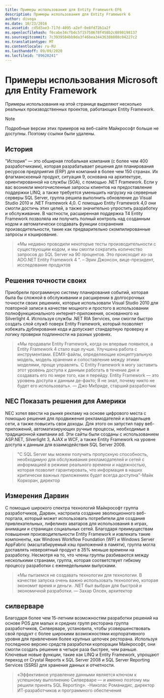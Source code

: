 ```yaml
---
title: Примеры использования для Entity Framework-EF6
description: Примеры использования для Entity Framework 6
author: divega
ms.date: 10/23/2016
ms.assetid: cd5d3ae3-717d-4095-a2ef-0e8fd72b1a2f
ms.openlocfilehash: f6cabe34cfbdc5f15758678f458b2c0898198137
ms.sourcegitcommit: 7c3939504bb9da3f46bea3443638b808c04227c2
ms.translationtype: MT
ms.contentlocale: ru-RU
ms.lasthandoff: 09/09/2020
ms.locfileid: "89620241"
---
```

# <a name="microsoft-case-studies-for-entity-framework"></a>Примеры использования Microsoft для Entity Framework
Примеры использования на этой странице выделяют несколько реальных производственных проектов, работающих Entity Framework.
> [!NOTE]
> Подробные версии этих примеров на веб-сайте Майкрософт больше не доступны. Поэтому ссылки были удалены.

## <a name="epicor"></a>История
"История" — это обширная глобальная компания (с более чем 400 разработчиками), которая разрабатывает решения для планирования ресурсов предприятия (ERP) для компаний в более чем 150 странах.
Их флагманскоеный продукт, ситуация 9, основана на архитектуре, ориентированной на службы (SOA), с помощью .NET Framework.
Если у вас возникли многочисленные запросы клиентов на предоставление поддержки LINQ, а также требуется уменьшить нагрузку на серверные серверы SQL Server, группа решила выполнить обновление до Visual Studio 2010 и .NET Framework 4,0.
С помощью Entity Framework 4,0 они смогли достичь этих целей, а также значительно упростить разработку и обслуживание.
В частности, расширенная поддержка T4 Entity Framework позволяла им получить полный контроль над созданным кодом и автоматически создавать функции сохранения производительности, такие как предварительно скомпилированные запросы и кэширование.

> «Мы недавно проводили некоторые тесты производительности с существующим кодом, и мы смогли сократить количество запросов до SQL Server на 90 процентов.
Это происходит из-за ADO.NET Entity Framework 4 ". – Эрик Джонсон, вице-президент, исследование продуктов  

## <a name="veracity-solutions"></a>Решения точности своих
Приобрели программную систему планирования событий, которая была бы сложной в обслуживании и расширении в долгосрочных точности своих решениях, которые использовали Visual Studio 2010 для повторной записи в качестве мощного и простого в использовании полнофункционального интернет-приложения, основанного на Silverlight 4.
Используя службы .NET RIA Services, они смогли быстро создать слой служб поверх Entity Framework, который позволяет избежать дублирования кода и допускает стандартную проверку и логику проверки подлинности на разных уровнях.  

> «Мы продавали Entity Framework, когда он впервые появился, а Entity Framework 4 стало еще лучше.
Улучшена работа с инструментами. EDMX-файлы, определяющие концептуальную модель, модель хранения и сопоставление между этими моделями, проще управлять. С Entity Framework я могу заставить этот уровень доступа к данным работать в течение дня и создавать его по мере того, как я перейду.
Entity Framework — это уровень доступа к данным де-факто; Я не знал, почему никто не будет его использовать». — Джо Мкбриде, старший разработчик

## <a name="nec-display-solutions-of-america"></a>NEC Показать решения для Америки
NEC хотел ввести на рынке рекламу на основе цифрового места с помощью решения для продвижения рекламодателей и владельцев сети, а также повысить свои доходы.
Для этого он запустил пару веб-приложений, автоматизирующих ручные процессы, необходимые в традиционной кампании ad.
Эти сайты были созданы с использованием ASP.NET, Silverlight 3, AJAX и WCF, а также Entity Framework на уровне доступа к данным для взаимодействия SQL Server 2008.

> "С SQL Server мы можем получить пропускную способность, необходимую для обслуживания рекламодателей и сетей с информацией в режиме реального времени и надежностью, которая позволит гарантировать, что информация в наших критически важных приложениях будет всегда доступна"-Майк Коркоран, директор

## <a name="darwin-dimensions"></a>Измерения Дарвин
С помощью широкого спектра технологий Майкрософт группа разработчиков, Дарвин, настроила создание эволюционного веб-портала, который может использовать потребители для создания привлекательных, лифеликех аватаров для использования в играх, анимации и страницах социальных сетей.
Благодаря преимуществам повышения производительности Entity Framework и извлекать такие компоненты, как Windows Workflow Foundation (WF) и Windows Server AppFabric (масштабируемый кэш приложений в памяти), группа могла доставлять невероятный продукт в 35% меньше времени на разработку.
Несмотря на то, что члены группы разбиваются между несколькими странами, группа, которая соответствует гибкому процессу разработки с еженедельными выпусками.

 > «Мы пытаемся не создавать технологии для технологии. В качестве запуска очень важно использовать технологию, которая экономит время и деньги.
 .NET был выбран для быстрой и экономичной разработки. — Захар Олсен, архитектор  

## <a name="silverware"></a>силверваре
Благодаря более чем 15-летним возможностям разработки решений на основе POS для малых и средних групп ресторана группа разработчиков, Силверваре, установила, чтобы усовершенствовать свой продукт с более широкими возможностями корпоративного уровня для привлечения более крупных цепочек ресторана.
Используя последнюю версию средств разработки корпорации Майкрософт, они смогли создать решение в четыре раза быстрее, чем раньше.
Ключевые новые функции, такие как LINQ и Entity Framework, упрощают переход от Crystal Reports к SQL Server 2008 и SQL Server Reporting Services (SSRS) для хранения данных и отчетности.

> «Эффективное управление данными является ключом к успешному выполнению Силверваре — и именно поэтому мы решили принять SQL Reporting». -Николас Романидис, директор ИТ-разработчиков и программного обеспечения
